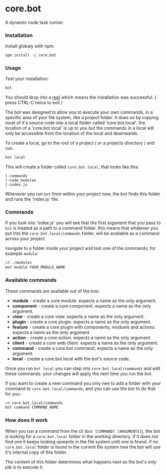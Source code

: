 # core.bot

A dynamic node task runner.

### Installation
Install globaly with npm.
```sh
npm install -g core.bot
```

### Usage

Test your installation:
```sh
bot
```
You should drop into a <a href="https://nodejs.org/api/repl.html#repl_repl">repl</a> which means the installation was successful. ( press CTRL-C twice to exit )

The bot was designed to allow you to execute your own commands, in a specific area of your file system, like a project folder. It does so by copying most of it's source code into a local folder called 'core.bot.local'. the location of a 'core.bot.local' is up to you but the commands in a local will only be accessible from the location of the local and downwards.

To create a local, go to the root of a project ( or a projects directory ) and run:
```sh
bot local
```
This will create a folder called `core.bot.local`, that looks like this:
```
|-commands
|-node_modules
|-index.js
```
Whenever you run `bot` from within your project now, the bot finds this folder and runs the 'index.js' file.

### Commands

If you look into 'index.js' you will see that the first argument that you pass to `bot` is treated as a path to a command folder. this means that whatever you put into the `core.bot.local/commands` folder, will be available as a command across your project.


navigate to a folder inside your project and test one of the commands, for example `module`:

```sh
cd ./modules
bot module YOUR_MODULE_NAME
```
### Available commands

These commands are available out of the box:

* __module__ - create a core module. expects a name as the only argument.
* __component__ - create a core component. expects a name as the only argument.
* __view__ - create a core view. expects a name as the only argument.
* __plugin__ - create a core plugin. expects a name as the only argument.
* __feature__ - create a core plugin with components, moduels and actions. expects a name as the only argument.
* __action__ - create a core action. expects a name as the only argument.
* __client__ - create a core web client. expects a name as the only argument.
* __command__ - create a core.bot command. expects a name as the only argument.
* __local__ - create a core.bot.local with the bot's source code.

Once you run `bot local` you can step into `core.bot.local/commands` and edit these commands. your changes will apply the next time you run the bot.

If you want to create a new command you only nee to add a folder with your command to `core.bot.local/commands`, and you can use the bot to do that for you:

```sh
cd core.bot.local/commands
bot command COMMAND_NAME
```

### How does it work

When you run a command from the cli (`bot [COMMAND] [ARGUMENTS]`), the bot is looking for a `core.bot.local` folder in the working directory. if it does not find one it keeps looking upwards in the file system until one is found. if no `core.bot.local` folder is found in the current file system tree the bot will use it's internal copy of this folder.

The content of this folder determines what happens next as the bot's only job is to execute it.
